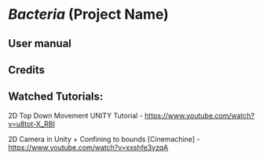 # *Bacteria* (Project Name)

## User manual

## Credits

## Watched Tutorials:

2D Top Down Movement UNITY Tutorial - https://www.youtube.com/watch?v=u8tot-X_RBI

2D Camera in Unity + Confining to bounds [Cinemachine] - https://www.youtube.com/watch?v=xxshfe3yzqA